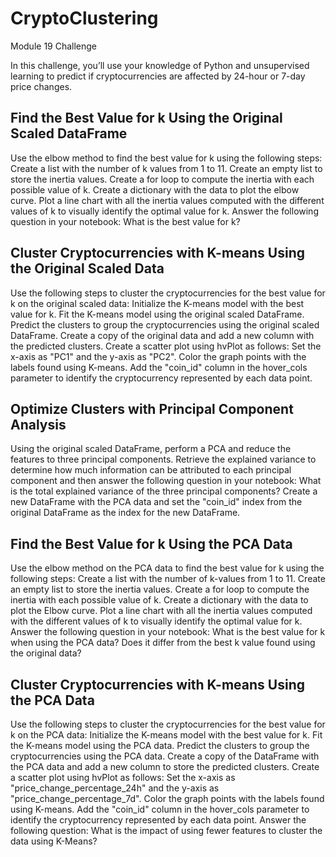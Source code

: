 # CryptoClustering
Module 19 Challenge

In this challenge, you’ll use your knowledge of Python and unsupervised learning to predict if cryptocurrencies are affected by 24-hour or 7-day price changes.

## Find the Best Value for k Using the Original Scaled DataFrame

Use the elbow method to find the best value for k using the following steps:
Create a list with the number of k values from 1 to 11.
Create an empty list to store the inertia values.
Create a for loop to compute the inertia with each possible value of k.
Create a dictionary with the data to plot the elbow curve.
Plot a line chart with all the inertia values computed with the different values of k to visually identify the optimal value for k.
Answer the following question in your notebook: What is the best value for k?

## Cluster Cryptocurrencies with K-means Using the Original Scaled Data

  Use the following steps to cluster the cryptocurrencies for the best value for k on the original scaled data:
    Initialize the K-means model with the best value for k.
    Fit the K-means model using the original scaled DataFrame.
    Predict the clusters to group the cryptocurrencies using the original scaled DataFrame.
    Create a copy of the original data and add a new column with the predicted clusters.
    Create a scatter plot using hvPlot as follows:
      Set the x-axis as "PC1" and the y-axis as "PC2".
      Color the graph points with the labels found using K-means.
      Add the "coin_id" column in the hover_cols parameter to identify the cryptocurrency represented by each data point.

## Optimize Clusters with Principal Component Analysis

  Using the original scaled DataFrame, perform a PCA and reduce the features to three principal components.
  Retrieve the explained variance to determine how much information can be attributed to each principal component and then answer the following question     in your notebook:
    What is the total explained variance of the three principal components?
  Create a new DataFrame with the PCA data and set the "coin_id" index from the original DataFrame as the index for the new DataFrame.

## Find the Best Value for k Using the PCA Data

  Use the elbow method on the PCA data to find the best value for k using the following steps:
    Create a list with the number of k-values from 1 to 11.
    Create an empty list to store the inertia values.
    Create a for loop to compute the inertia with each possible value of k.
    Create a dictionary with the data to plot the Elbow curve.
    Plot a line chart with all the inertia values computed with the different values of k to visually identify the optimal value for k.
    Answer the following question in your notebook:
      What is the best value for k when using the PCA data?
      Does it differ from the best k value found using the original data?

## Cluster Cryptocurrencies with K-means Using the PCA Data

  Use the following steps to cluster the cryptocurrencies for the best value for k on the PCA data:
    Initialize the K-means model with the best value for k.
    Fit the K-means model using the PCA data.
    Predict the clusters to group the cryptocurrencies using the PCA data.
    Create a copy of the DataFrame with the PCA data and add a new column to store the predicted clusters.
    Create a scatter plot using hvPlot as follows:
      Set the x-axis as "price_change_percentage_24h" and the y-axis as "price_change_percentage_7d".
      Color the graph points with the labels found using K-means.
      Add the "coin_id" column in the hover_cols parameter to identify the cryptocurrency represented by each data point.
    Answer the following question:
      What is the impact of using fewer features to cluster the data using K-Means?
